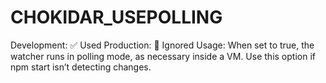 # CHOKIDAR_USEPOLLING

Development: ✅ Used
Production: 🚫 Ignored
Usage: When set to true, the watcher runs in polling mode, as necessary inside a VM. Use this option if npm start isn’t detecting changes.